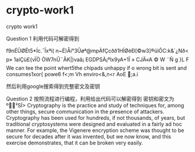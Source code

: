 # crypto-work1
crypto work1

Question 1
利用代码可解密得到

f9nÉÛØËt5*Íc.¯Îxªí( n~É)Åi°3Ûøª@mpÀfÇcðð1HÍØèÐ[©w3]®üìÕC:k&`¿Nð<p» 1aíÇü£{vÏÒ ÒW7nÛ¨ÂK|)vaâ¡  EGDPSÀ¡ºlx9yA+1Ï » CJÄ«A  ©  W  ¨Ñ  g       }L           F    
We can tee the point whert5the chipads unhappy if o wrong bit is sent and consumes1xor{ powe6 f<;m Vh  enviro<&,n<r  AoE ;a.i

然后利用google搜索得到完整密文及密钥

Question 2
按照流程进行编程，利用给出代码可以解密得到
密钥和密文为
º²SÍ>
Cryptography is the practice and study of techniques for, among other things, secure communication in the presence of attackers. Cryptography has been used for hundreds, if not thousands, of years, but traditional cryptosystems were designed and evaluated in a fairly ad hoc manner. For example, the Vigenere encryption scheme was thought to be secure for decades after it was invented, but we now know, and this exercise demonstrates, that it can be broken very easily.
